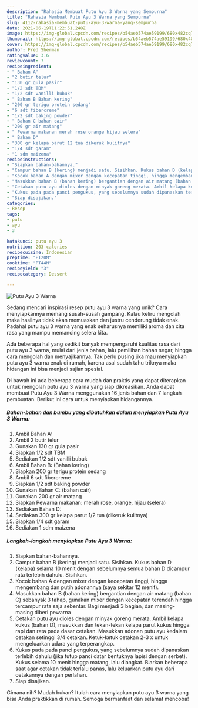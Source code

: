 ```yaml
---
description: "Rahasia Membuat Putu Ayu 3 Warna yang Sempurna"
title: "Rahasia Membuat Putu Ayu 3 Warna yang Sempurna"
slug: 4112-rahasia-membuat-putu-ayu-3-warna-yang-sempurna
date: 2021-06-19T11:22:51.248Z
image: https://img-global.cpcdn.com/recipes/b54aeb574ae59199/680x482cq70/putu-ayu-3-warna-foto-resep-utama.jpg
thumbnail: https://img-global.cpcdn.com/recipes/b54aeb574ae59199/680x482cq70/putu-ayu-3-warna-foto-resep-utama.jpg
cover: https://img-global.cpcdn.com/recipes/b54aeb574ae59199/680x482cq70/putu-ayu-3-warna-foto-resep-utama.jpg
author: Fred Sherman
ratingvalue: 3.6
reviewcount: 7
recipeingredient:
- " Bahan A"
- "2 butir telur"
- "130 gr gula pasir"
- "1/2 sdt TBM"
- "1/2 sdt vanilli bubuk"
- " Bahan B Bahan kering"
- "200 gr terigu protein sedang"
- "6 sdt fibercreme"
- "1/2 sdt baking powder"
- " Bahan C bahan cair"
- "200 gr air matang"
- " Pewarna makanan merah rose orange hijau selera"
- " Bahan D"
- "300 gr kelapa parut 12 tua dikeruk kulitnya"
- "1/4 sdt garam"
- "1 sdm maizena"
recipeinstructions:
- "Siapkan bahan-bahannya."
- "Campur bahan B (kering) menjadi satu. Sisihkan. Kukus bahan D (kelapa) selama 10 menit dengan sebelumnya semua bahan D dicampur rata terlebih dahulu. Sisihkan."
- "Kocok bahan A dengan mixer dengan kecepatan tinggi, hingga mengembang dan putih adonannya (saya sekitar 12 menit)."
- "Masukkan bahan B (bahan kering) bergantian dengan air matang (bahan C) sebanyak 3 tahap, gunakan mixer dengan kecepatan terendah hingga tercampur rata saja sebentar. Bagi menjadi 3 bagian, dan masing-masing diberi pewarna"
- "Cetakan putu ayu dioles dengan minyak goreng merata. Ambil kelapa kukus (bahan D), masukkan dan tekan-tekan kelapa parut kukus hingga rapi dan rata pada dasar cetakan. Masukkan adonan putu ayu kedalam cetakan setinggi 3/4 cetakan. Ketuk-ketuk cetakan 2-3 x untuk mengeluarkan udara yang terperangkap."
- "Kukus pada pada panci pengukus, yang sebelumnya sudah dipanaskan terlebih dahulu (jika tutup panci datar bentuknya lapisi dengan serbet). Kukus selama 10 menit hingga matang, lalu diangkat. Biarkan beberapa saat agar cetakan tidak terlalu panas, lalu keluarkan putu ayu dari cetakannya dengan perlahan."
- "Siap disajikan."
categories:
- Resep
tags:
- putu
- ayu
- 3

katakunci: putu ayu 3 
nutrition: 203 calories
recipecuisine: Indonesian
preptime: "PT20M"
cooktime: "PT44M"
recipeyield: "3"
recipecategory: Dessert

---
```



![Putu Ayu 3 Warna](https://img-global.cpcdn.com/recipes/b54aeb574ae59199/680x482cq70/putu-ayu-3-warna-foto-resep-utama.jpg)

Sedang mencari inspirasi resep putu ayu 3 warna yang unik? Cara menyiapkannya memang susah-susah gampang. Kalau keliru mengolah maka hasilnya tidak akan memuaskan dan justru cenderung tidak enak. Padahal putu ayu 3 warna yang enak seharusnya memiliki aroma dan cita rasa yang mampu memancing selera kita.

Ada beberapa hal yang sedikit banyak mempengaruhi kualitas rasa dari putu ayu 3 warna, mulai dari jenis bahan, lalu pemilihan bahan segar, hingga cara mengolah dan menyajikannya. Tak perlu pusing jika mau menyiapkan putu ayu 3 warna enak di rumah, karena asal sudah tahu triknya maka hidangan ini bisa menjadi sajian spesial.




Di bawah ini ada beberapa cara mudah dan praktis yang dapat diterapkan untuk mengolah putu ayu 3 warna yang siap dikreasikan. Anda dapat membuat Putu Ayu 3 Warna menggunakan 16 jenis bahan dan 7 langkah pembuatan. Berikut ini cara untuk menyiapkan hidangannya.

<!--inarticleads1-->

##### Bahan-bahan dan bumbu yang dibutuhkan dalam menyiapkan Putu Ayu 3 Warna:

1. Ambil  Bahan A:
1. Ambil 2 butir telur
1. Gunakan 130 gr gula pasir
1. Siapkan 1/2 sdt TBM
1. Sediakan 1/2 sdt vanilli bubuk
1. Ambil  Bahan B: (Bahan kering)
1. Siapkan 200 gr terigu protein sedang
1. Ambil 6 sdt fibercreme
1. Siapkan 1/2 sdt baking powder
1. Gunakan  Bahan C: (bahan cair)
1. Gunakan 200 gr air matang
1. Siapkan  Pewarna makanan: merah rose, orange, hijau (selera)
1. Sediakan  Bahan D:
1. Sediakan 300 gr kelapa parut 1/2 tua (dikeruk kulitnya)
1. Siapkan 1/4 sdt garam
1. Sediakan 1 sdm maizena




<!--inarticleads2-->

##### Langkah-langkah menyiapkan Putu Ayu 3 Warna:

1. Siapkan bahan-bahannya.
1. Campur bahan B (kering) menjadi satu. Sisihkan. Kukus bahan D (kelapa) selama 10 menit dengan sebelumnya semua bahan D dicampur rata terlebih dahulu. Sisihkan.
1. Kocok bahan A dengan mixer dengan kecepatan tinggi, hingga mengembang dan putih adonannya (saya sekitar 12 menit).
1. Masukkan bahan B (bahan kering) bergantian dengan air matang (bahan C) sebanyak 3 tahap, gunakan mixer dengan kecepatan terendah hingga tercampur rata saja sebentar. Bagi menjadi 3 bagian, dan masing-masing diberi pewarna
1. Cetakan putu ayu dioles dengan minyak goreng merata. Ambil kelapa kukus (bahan D), masukkan dan tekan-tekan kelapa parut kukus hingga rapi dan rata pada dasar cetakan. Masukkan adonan putu ayu kedalam cetakan setinggi 3/4 cetakan. Ketuk-ketuk cetakan 2-3 x untuk mengeluarkan udara yang terperangkap.
1. Kukus pada pada panci pengukus, yang sebelumnya sudah dipanaskan terlebih dahulu (jika tutup panci datar bentuknya lapisi dengan serbet). Kukus selama 10 menit hingga matang, lalu diangkat. Biarkan beberapa saat agar cetakan tidak terlalu panas, lalu keluarkan putu ayu dari cetakannya dengan perlahan.
1. Siap disajikan.




Gimana nih? Mudah bukan? Itulah cara menyiapkan putu ayu 3 warna yang bisa Anda praktikkan di rumah. Semoga bermanfaat dan selamat mencoba!

